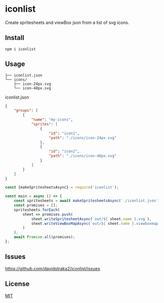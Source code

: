 # iconlist

Create spritesheets and viewBox json from a list of svg icons.

## Install

```
npm i iconlist
```

## Usage

```
├── iconlist.json
└── icons/
    ├── icon-24px.svg
    └── icon-48px.svg
```

iconlist.json
```json
{
    "groups": [
        {
            "name": "my-icons",
            "sprites": [
                {
                    "id": "icon1",
                    "path": "./icons/icon-24px.svg"
                },
                {
                    "id": "icon2",
                    "path": "./icons/icon-48px.svg"
                }
            ]
        }
    ]
}
```

```js
const {makeSpritesheetsAsync} = require('iconlist');

const main = async () => {
    const spritesheets = await makeSpritesheetsAsync('./iconlist.json');
    const promises = [];
    spritesheets.forEach(
        sheet => promises.push(
            sheet.writeSpritesheetAsync(`out/${ sheet.name }.svg`),
            sheet.writeViewBoxMapAsync(`out/${ sheet.name }.viewboxmap.json`),
        )
    );
    await Promise.all(promises);
};
```

## Issues

https://github.com/davidstraka2/iconlist/issues

## License

[MIT](LICENSE)
